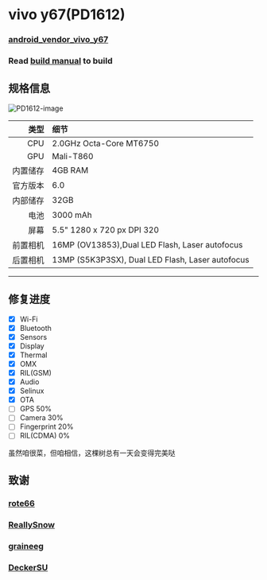 vivo y67(PD1612)
==============

### [android_vendor_vivo_y67](https://github.com/succerseng/android_vendor_vivo_y67)

### Read [build manual](manual.md) to build

## 规格信息

![PD1612-image](https://wwwstatic.vivo.com.cn/vivoportal/files/image/upgrade/20180504/2018050409313642485_original.png)

类型     | 细节
-------:|:---------------------------------------------
CPU     | 2.0GHz Octa-Core MT6750
GPU     | Mali-T860
内置储存  | 4GB RAM
官方版本 | 6.0
内部储存 | 32GB
电池 | 3000 mAh
屏幕 | 5.5" 1280 x 720 px DPI 320
前置相机 | 16MP (OV13853),Dual LED Flash, Laser autofocus
后置相机 | 13MP (S5K3P3SX), Dual LED Flash, Laser autofocus
---------------------------------------------------------

## 修复进度
- [x] Wi-Fi
- [x] Bluetooth
- [x] Sensors
- [x] Display
- [x] Thermal
- [x] OMX
- [x] RIL(GSM)
- [x] Audio
- [x] Selinux
- [x] OTA
- [ ] GPS			50%
- [ ] Camera		30%
- [ ] Fingerprint	20%
- [ ] RIL(CDMA)     0%

虽然咱很菜，但咱相信，这棵树总有一天会变得完美哒

## 致谢
### [rote66](https://github.com/rote66)
### [ReallySnow](https://github.com/ReallySnow)
### [graineeg](https://github.com/graineeg)
### [DeckerSU](https://github.com/DeckerSU)

